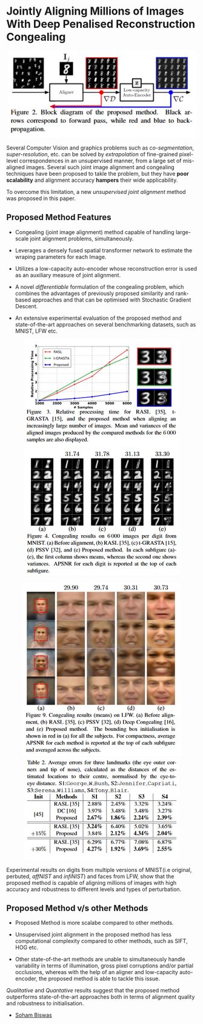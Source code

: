 # Jointly Aligning Millions of Images With Deep Penalised Reconstruction Congealing

<style>
.left{}
    float: left;
}
.right{}
    float: right;
}
</style>

<p align = "center">
<img src="images/RenconsCongeal_algo.png" width="500" />
</p>

Several Computer Vision and graphics problems such as *co-segmentation*, *super-resolution*, etc. can be solved by *extrapolation* of fine-grained pixel-level correspondences in an unsupervised manner, from a large set of mis-aligned images. Several such joint image alignment and congealing techniques have been proposed to takle the problem, but they have **poor scalability** and alignment accuracy **hampers** their wide applicability.

To overcome this limitation, a new *unsupervised joint alignment* method was proposed in this paper.

## Proposed Method Features

* Congealing (joint image alignment) method capable of handling large-scale joint alignment problems, simultaneously.

* Leverages a densely fused spatial transformer network to estimate the wraping parameters for each Image.

* Utilizes a low-capacity auto-encoder whose reconstruction error is used as an auxiliary measure of joint alignment.

* A novel *differentiable* formulation of the congealing problem, which combines the advantages of previously proposed similarity and rank-based approaches and that can be optimised with Stochastic Gradient Descent.

* An extensive experimental evaluation of the proposed method and state-of-the-art approaches on several benchmarking datasets, such as MNIST, LFW etc.

<p align="center">
<img src="images/ReconsCongeal_MNIST_complx.png" class="left"/>
<img src="images/RecogCongeal_MNIST_score.png" class="right" />
</p>

<p align="center">
<img src="images/RecogCongeal_LFW.png" class = "left"/>
<img src="images/RecogCongeal_LFW_score.png" class = "right"/>
</p>

Experimental results on digits from multiple versions of MNIST(i.e original, perbuted, *affNIST* and *infiNIST*) and faces from LFW, show that the proposed method is capable of aligning millions of images with high accuracy and robustness to different levels and types of perturbation.

## Proposed Method v/s other Methods

* Proposed Method is more scalabe compared to other methods.

* Unsupervised joint alignment in the proposed method has less computational complexity compared to other methods, such as SIFT, HOG etc.

* Other state-of-the-art methods are unable to simultaneously handle variability in terms of illumination, gross pixel corruptions and/or partial occlusions, whereas with the help of an aligner and low-capacity auto-encoder, the proposed method is able to tackle this issue.

*Qualitative* and *Quantative* results suggest that the proposed method outperforms state-of-the-art approaches both in terms of alignment quality and robustness to initialisation.

* [Soham Biswas](https://www.linkedin.com/in/soham-biswas-590784168/)
